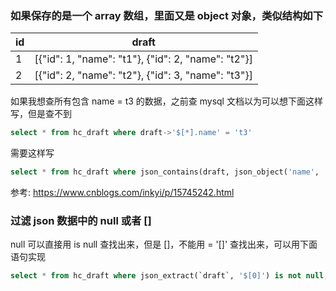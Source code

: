 ### 如果保存的是一个 array 数组，里面又是 object 对象，类似结构如下

|  id   | draft  |
|  ----  | ----  |
| 1  | [{"id": 1, "name": "t1"}, {"id": 2, "name": "t2"}] |
| 2  | [{"id": 2, "name": "t2"}, {"id": 3, "name": "t3"}] |


如果我想查所有包含 name = t3 的数据，之前查 mysql 文档以为可以想下面这样写，但是查不到
 ``` sql
select * from hc_draft where draft->'$[*].name' = 't3'
 ```

 需要这样写

 ``` sql
select * from hc_draft where json_contains(draft, json_object('name', 't3'))
 ```

 参考:
 https://www.cnblogs.com/inkyi/p/15745242.html


### 过滤 json 数据中的 null 或者 []
null 可以直接用 is null 查找出来，但是 []，不能用 = '[]' 查找出来，可以用下面语句实现
```sql
select * from hc_draft where json_extract(`draft`, '$[0]') is not null;
```
